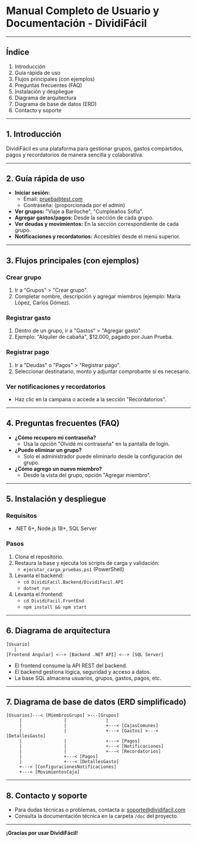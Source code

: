 # Manual Completo de Usuario y Documentación - DividiFácil

---

## Índice
1. Introducción
2. Guía rápida de uso
3. Flujos principales (con ejemplos)
4. Preguntas frecuentes (FAQ)
5. Instalación y despliegue
6. Diagrama de arquitectura
7. Diagrama de base de datos (ERD)
8. Contacto y soporte

---

## 1. Introducción
DividiFácil es una plataforma para gestionar grupos, gastos compartidos, pagos y recordatorios de manera sencilla y colaborativa.

---

## 2. Guía rápida de uso
- **Iniciar sesión:**
  - Email: prueba@test.com
  - Contraseña: (proporcionada por el admin)
- **Ver grupos:** "Viaje a Bariloche", "Cumpleaños Sofía".
- **Agregar gastos/pagos:** Desde la sección de cada grupo.
- **Ver deudas y movimientos:** En la sección correspondiente de cada grupo.
- **Notificaciones y recordatorios:** Accesibles desde el menú superior.

---

## 3. Flujos principales (con ejemplos)
### Crear grupo
1. Ir a "Grupos" > "Crear grupo".
2. Completar nombre, descripción y agregar miembros (ejemplo: María López, Carlos Gómez).

### Registrar gasto
1. Dentro de un grupo, ir a "Gastos" > "Agregar gasto".
2. Ejemplo: "Alquiler de cabaña", $12.000, pagado por Juan Prueba.

### Registrar pago
1. Ir a "Deudas" o "Pagos" > "Registrar pago".
2. Seleccionar destinatario, monto y adjuntar comprobante si es necesario.

### Ver notificaciones y recordatorios
- Haz clic en la campana o accede a la sección "Recordatorios".

---

## 4. Preguntas frecuentes (FAQ)
- **¿Cómo recupero mi contraseña?**
  - Usa la opción "Olvidé mi contraseña" en la pantalla de login.
- **¿Puedo eliminar un grupo?**
  - Solo el administrador puede eliminarlo desde la configuración del grupo.
- **¿Cómo agrego un nuevo miembro?**
  - Desde la vista del grupo, opción "Agregar miembro".

---

## 5. Instalación y despliegue
### Requisitos
- .NET 6+, Node.js 18+, SQL Server

### Pasos
1. Clona el repositorio.
2. Restaura la base y ejecuta los scripts de carga y validación:
   - `ejecutar_carga_pruebas.ps1` (PowerShell)
3. Levanta el backend:
   - `cd DividiFacil.Backend/DividiFacil.API`
   - `dotnet run`
4. Levanta el frontend:
   - `cd DividiFacil.FrontEnd`
   - `npm install && npm start`

---

## 6. Diagrama de arquitectura

```
[Usuario]
   |
[Frontend Angular] <--> [Backend .NET API] <--> [SQL Server]
```
- El frontend consume la API REST del backend.
- El backend gestiona lógica, seguridad y acceso a datos.
- La base SQL almacena usuarios, grupos, gastos, pagos, etc.

---

## 7. Diagrama de base de datos (ERD simplificado)

```
[Usuarios]---< [MiembrosGrupo] >---[Grupos]
     |                |               |
     |                |               +---< [CajasComunes]
     |                |               +---< [Gastos] >---< [DetallesGasto]
     |                |               +---< [Pagos]
     |                |               +---< [Notificaciones]
     |                |               +---< [Recordatorios]
     |                +---< [Pagos]
     |                +---< [DetallesGasto]
     +---< [ConfiguracionesNotificaciones]
     +---< [MovimientosCaja]
```

---

## 8. Contacto y soporte
- Para dudas técnicas o problemas, contacta a: soporte@dividifacil.com
- Consulta la documentación técnica en la carpeta `/doc` del proyecto.

---

**¡Gracias por usar DividiFácil!**
